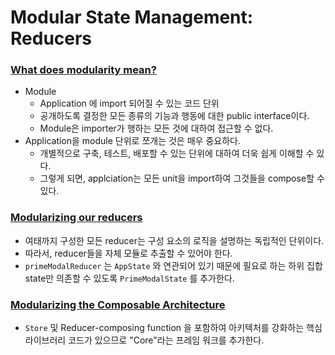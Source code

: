 # Modular State Management: Reducers

### [What does modularity mean?](https://www.pointfree.co/collections/composable-architecture/modularity/ep72-modular-state-management-reducers#t438)

- Module
  - Application 에 import 되어질 수 있는 코드 단위
  - 공개하도록 결정한 모든 종류의 기능과 행동에 대한 public interface이다.
  - Module은 importer가 행하는 모든 것에 대하여 접근할 수 없다.
- Application을 module 단위로 쪼개는 것은 매우 중요하다.
  - 개별적으로 구축, 테스트, 배포할 수 있는 단위에 대하여 더욱 쉽게 이해할 수 있다.
  - 그렇게 되면, applciation는 모든 unit을 import하여 그것들을 compose할 수 있다.

### [Modularizing our reducers](https://www.pointfree.co/collections/composable-architecture/modularity/ep72-modular-state-management-reducers#t557)

- 여태까지 구성한 모든 reducer는 구성 요소의 로직을 설명하는 독립적인 단위이다. 
- 따라서, reducer들을 자체 모듈로 추출할 수 있어야 한다.
- `primeModalReducer` 는  `AppState` 와 연관되어 있기 때문에 필요로 하는 하위 집합 state만 의존할 수 있도록 `PrimeModalState` 를 추가한다. 

### [Modularizing the Composable Architecture](https://www.pointfree.co/collections/composable-architecture/modularity/ep72-modular-state-management-reducers#t653)

- `Store` 및 Reducer-composing function 을 포함하여 아키텍처를 강화하는 핵심 라이브러리 코드가 있으므로 "Core"라는 프레임 워크를 추가한다.